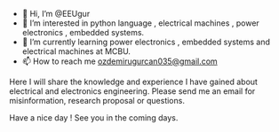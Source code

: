 - 👋 Hi, I’m @EEUgur
- 👀 I’m interested in python language , electrical machines , power electronics , embedded systems.
- 🌱 I’m currently learning power electronics , embedded systems and electrical machines at MCBU.
- 📫 How to reach me ozdemirugurcan035@gmail.com

Here I will share the knowledge and experience I have gained about electrical and electronics engineering.
Please send me an email for misinformation, research proposal or questions.

Have a nice day ! See you in the coming days.
